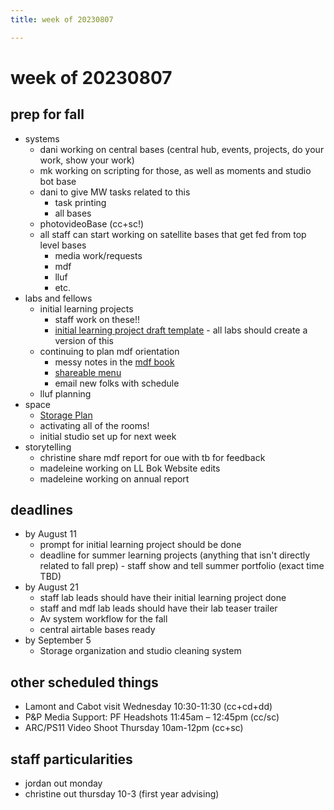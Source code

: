 ```yaml
---
title: week of 20230807

---
```


# week of 20230807
## prep for fall
* systems
    * dani working on central bases (central hub, events, projects, do your work, show your work)
    * mk working on scripting for those, as well as moments and studio bot base
    * dani to give MW tasks related to this
        * task printing
        * all bases
    * photovideoBase (cc+sc!)
    * all staff can start working on satellite bases that get fed from top level bases
        * media work/requests
        * mdf
        * lluf
        * etc.
* labs and fellows 
    * initial learning projects
        * staff work on these!!
        * [initial learning project draft template](https://hackmd.io/@ll-summer-23/r13tuFkdh/%2FAPlX3NheQ6iChutJYR03rw) - all labs should create a version of this
    * continuing to plan mdf orientation
        * messy notes in the [mdf book](https://hackmd.io/@ll-summer-23/Hk5x5DB53/%2FbkAxFb0wQMK5afp3b4EY8Q)
        * [shareable menu](https://docs.google.com/document/d/1uvtSlnOo2jWiuQcnwCjcefiztK15DQ94/edit)
        * email new folks with schedule
    * lluf planning
* space 
    * [Storage Plan](/YjArB8HrSY6KdPwEiZ3TCA)
    * activating all of the rooms!
    * initial studio set up for next week 
* storytelling
    * christine share mdf report for oue with tb for feedback
    * madeleine working on LL Bok Website edits
    * madeleine working on annual report


## deadlines
* by August 11
    * prompt for initial learning project should be done 
    * deadline for summer learning projects (anything that isn't directly related to fall prep) - staff show and tell summer portfolio (exact time TBD)
* by August 21
    * staff lab leads should have their initial learning project done
    * staff and mdf lab leads should have their lab teaser trailer
    * Av system workflow for the fall
    * central airtable bases ready
* by September 5
    * Storage organization and studio cleaning system

## other scheduled things
* Lamont and Cabot visit Wednesday 10:30-11:30 (cc+cd+dd)
* P&P Media Support: PF Headshots 11:45am – 12:45pm (cc/sc)
* ARC/PS11 Video Shoot Thursday 10am-12pm (cc+sc)


## staff particularities
* jordan out monday
* christine out thursday 10-3 (first year advising)